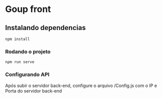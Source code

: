 # Goup front

## Instalando dependencias
```
npm install
```

### Rodando o projeto
```
npm run serve
```

### Configurando API
Após subir o servidor back-end, configure o arquivo /Config.js com o IP e Porta do servidor back-end
